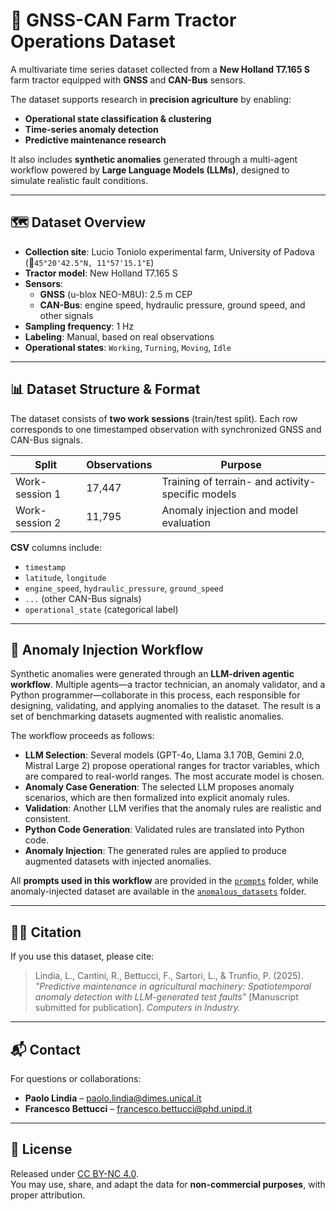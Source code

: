 # 🚜 GNSS-CAN Farm Tractor Operations Dataset

A multivariate time series dataset collected from a **New Holland T7.165 S** farm tractor equipped with **GNSS** and **CAN-Bus** sensors.  

The dataset supports research in **precision agriculture** by enabling:  
- **Operational state classification & clustering**  
- **Time-series anomaly detection**  
- **Predictive maintenance research**  

It also includes **synthetic anomalies** generated through a multi-agent workflow powered by **Large Language Models (LLMs)**, designed to simulate realistic fault conditions.  

---

## 🗺️ Dataset Overview

- **Collection site**: Lucio Toniolo experimental farm, University of Padova (📍`45°20'42.5"N, 11°57'15.1"E`)
- **Tractor model**: New Holland T7.165 S  
- **Sensors**:  
  - **GNSS** (u-blox NEO-M8U): 2.5 m CEP  
  - **CAN-Bus**: engine speed, hydraulic pressure, ground speed, and other signals  
- **Sampling frequency**: 1 Hz  
- **Labeling**: Manual, based on real observations  
- **Operational states**: `Working`, `Turning`, `Moving`, `Idle`  

---

## 📊 Dataset Structure & Format

The dataset consists of **two work sessions** (train/test split). Each row corresponds to one timestamped observation with synchronized GNSS and CAN-Bus signals.  

| Split           | Observations | Purpose                                               |
|-----------------|--------------|-------------------------------------------------------|
| Work-session 1  | 17,447       | Training of terrain- and activity-specific models      |
| Work-session 2  | 11,795       | Anomaly injection and model evaluation                 |

**CSV** columns include:  
- `timestamp`  
- `latitude`, `longitude`  
- `engine_speed`, `hydraulic_pressure`, `ground_speed`  
- `...` (other CAN-Bus signals)  
- `operational_state` (categorical label)  

---

## 🧪 Anomaly Injection Workflow

Synthetic anomalies were generated through an **LLM-driven agentic workflow**. Multiple agents—a tractor technician, an anomaly validator, and a Python programmer—collaborate in this process, each responsible for designing, validating, and applying anomalies to the dataset. The result is a set of benchmarking datasets augmented with realistic anomalies.  


The workflow proceeds as follows:  

- **LLM Selection**: Several models (GPT-4o, Llama 3.1 70B, Gemini 2.0, Mistral Large 2) propose operational ranges for tractor variables, which are compared to real-world ranges. The most accurate model is chosen.  
- **Anomaly Case Generation**: The selected LLM proposes anomaly scenarios, which are then formalized into explicit anomaly rules.  
- **Validation**: Another LLM verifies that the anomaly rules are realistic and consistent.  
- **Python Code Generation**: Validated rules are translated into Python code.  
- **Anomaly Injection**: The generated rules are applied to produce augmented datasets with injected anomalies.  

All **prompts used in this workflow** are provided in the [`prompts`](./prompts) folder, while anomaly-injected dataset are available in the [`anomalous_datasets`](./anomalous_datasets) folder.  

---

## 🧑‍🔬 Citation

If you use this dataset, please cite:  

> Lindia, L., Cantini, R., Bettucci, F., Sartori, L., & Trunfio, P. (2025). _"Predictive maintenance in agricultural machinery: Spatiotemporal anomaly detection with LLM-generated test faults"_ [Manuscript submitted for publication]. _Computers in Industry._

---

## 📬 Contact

For questions or collaborations:  

- **Paolo Lindia** – [paolo.lindia@dimes.unical.it](mailto:paolo.lindia@dimes.unical.it)  
- **Francesco Bettucci** – [francesco.bettucci@phd.unipd.it](mailto:francesco.bettucci@phd.unipd.it)  

---

## 📝 License

Released under [CC BY-NC 4.0](https://creativecommons.org/licenses/by-nc/4.0/).  
You may use, share, and adapt the data for **non-commercial purposes**, with proper attribution.  
